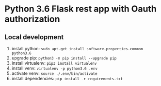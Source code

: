 # Python 3.6 Flask rest app with Oauth authorization

## Local development

1. install python: `sudo apt-get install software-properties-common python3.6`
1. upgrade pip: `python3 -m pip install --upgrade pip`
1. install virtualenv: `pip3 install virtualenv`
1. install venv: `virtualenv -p python3.6 .env`
1. activate venv: `source ./.env/bin/activate`
1. install dependencies: `pip install -r requirements.txt`
